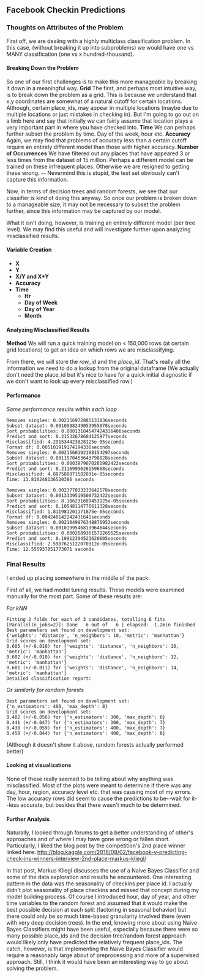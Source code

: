 ## Facebook Checkin Predictions



### Thoughts on Attributes of the Problem
First off, we are dealing with a highly multiclass classification problem. In this case,
(without breaking it up into subproblems) we would have one vs MANY classification (one vs x hundred-thousand).

#### Breaking Down the Problem
So one of our first challenges is to make this more manageable by breaking it down in a meaningful way.
**Grid**
The first, and perhaps most intuitive way, is to break down the problem as a grid. This is because we understand that x,y coordinates are somewhat of a natural cutoff for certain locations. Although, certain place_ids, may appear in multiple locations (maybe due to multiple locations or just mistakes in checking in). But I'm going to go out on a limb here and say that initially we can fairly assume that location plays a very important part in where you have checked into.
**Time**
We can perhaps further subset the problem by time. Day of the week, hour etc.
**Accuracy**
Again, we may find that problems of accuracy less than a certain cutoff require an entirely different model than those with higher accuracy.
**Number of Occurrences**
We have filtered out any places that have appeared 3 or less times from the dataset of 15 million.
Perhaps a different model can be trained on these infrequent places. Otherwise we are resigned to getting these wrong.
-- Nevermind this is stupid, the test set obviously can't capture this information.

Now, in terms of decision trees and random forests, we see that our classifier is kind of doing this anyway. So once our problem is broken down to a manageable size, it may not be necessary to subset the problem further, since this information may be captured by our model.

What it isn't doing, however, is training an entirely different model (per tree level). We may find this useful and will investigate further upon analyzing misclassified results.


#### Variable Creation

- **X**
- **Y**
- **X/Y and X*Y**
- **Accuracy**
- **Time**
   - **Hr**
   - **Day of Week**
   - **Day of Year**
   - **Month**


#### Analyzing Misclassified Results

**Method**
We will run a quick training model on < 150,000 rows (at certain grid locations) to get an idea on which rows we are misclassifying.

From there, we will store the _row_id_ and the _place_id_. That's really all the information we need to do a lookup from the original dataframe
(We actually don't need the place_id but it's nice to have for a quick initial diagnostic if we don't want to look up every misclassified row.)



#### Performance
*Some performance results within each loop*

```
Removes singles: 0.002156972885131836seconds
Subset dataset: 0.0010998249053955078seconds
Sort probabilities: 0.00013184547424316406seconds
Predict and sort: 0.21532678604125977seconds
Misclassified: 4.291534423828125e-05seconds
Format df: 0.005101919174194336seconds
Removes singles: 0.0021560192108154297seconds
Subset dataset: 0.0011570453643798828seconds
Sort probabilities: 0.0003879070281982422seconds
Predict and sort: 0.2116999626159668seconds
Misclassified: 4.887580871582031e-05seconds
Time: 13.810248136520386 seconds

Removes singles: 0.002377033233642578seconds
Subset dataset: 0.0013339519500732422seconds
Sort probabilities: 8.106231689453125e-05seconds
Predict and sort: 0.10548114776611328seconds
Misclassified: 1.811981201171875e-05seconds
Format df: 0.004248142242431641seconds
Removes singles: 0.0021049976348876953seconds
Subset dataset: 0.0010199546813964844seconds
Sort probabilities: 0.0002689361572265625seconds
Predict and sort: 0.10912394523620605seconds
Misclassified: 2.5987625122070312e-05seconds
Time: 12.555937051773071 seconds
```

### Final Results
I ended up placing somewhere in the middle of the pack.

First of all, we had model tuning results. These models were examined manually for the most part. Some of these results are:

*For kNN*
```
Fitting 2 folds for each of 3 candidates, totalling 6 fits
[Parallel(n_jobs=2)]: Done   6 out of   6 | elapsed:  1.2min finished
Best parameters set found on development set:
{'weights': 'distance', 'n_neighbors': 10, 'metric': 'manhattan'}
Grid scores on development set:
0.605 (+/-0.010) for {'weights': 'distance', 'n_neighbors': 10, 'metric': 'manhattan'}
0.602 (+/-0.010) for {'weights': 'distance', 'n_neighbors': 12, 'metric': 'manhattan'}
0.601 (+/-0.011) for {'weights': 'distance', 'n_neighbors': 14, 'metric': 'manhattan'}
Detailed classification report:
```

*Or similarly for random forests*
```
Best parameters set found on development set:
{'n_estimators': 400, 'max_depth': 8}
Grid scores on development set:
0.402 (+/-0.056) for {'n_estimators': 300, 'max_depth': 6}
0.441 (+/-0.047) for {'n_estimators': 300, 'max_depth': 7}
0.438 (+/-0.059) for {'n_estimators': 400, 'max_depth': 7}
0.450 (+/-0.044) for {'n_estimators': 400, 'max_depth': 8}
```

(Although it doesn't show it above, random forests actually performed better)

#### Looking at visualizations
None of these really seemed to be telling about why anything was misclassified. Most of the plots were meant to determine if there was any day, hour, region, accuracy level etc. that was causing most of my errors. The low accuracy rows did seem to cause the predictions to be--wait for it--less accurate, but besides that there wasn't much to be determined.

#### Further Analysis
Naturally, I looked through forums to get a better understanding of other's approaches and of where I may have gone wrong or fallen short. Particularly, I liked the blog post by the competition's 2nd place winner linked here: http://blog.kaggle.com/2016/08/02/facebook-v-predicting-check-ins-winners-interview-2nd-place-markus-kliegl/

In that post, Markus Kliegl discusses the use of a Naive Bayes Classifier and some of the data exploration and results he encountered. One interesting pattern in the data was the seasonality of checkins per place id. I actually didn't plot seasonality of place checkins and missed that concept during my model building process. Of course I introduced hour, day of year, and other time variables to the random forest and assumed that it would make the best possible decision at each split (factoring in seasonal behavior) but there could only be so much time-based granularity involved there (even with very deep decision trees). In the end, knowing more about using Naive Bayes Classifiers might have been useful, especially because there were so many possible place_ids and the decision tree/random forest approach would likely only have predicted the relatively frequent place_ids. The catch, however, is that implementing the Naive Bayes Classifier would require a reasonably large about of preprocessing and more of a supervised approach. Still, I think it would have been an interesting way to go about solving the problem.
